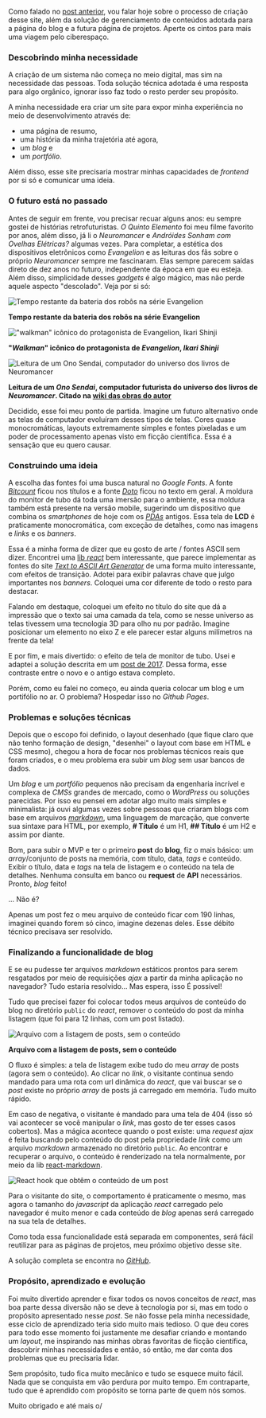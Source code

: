 Como falado no [post anterior](), vou falar hoje sobre o processo de criação desse site, além da solução de gerenciamento de conteúdos adotada para a página do blog e a futura página de projetos. Aperte os cintos para mais uma viagem pelo ciberespaço.

### Descobrindo minha necessidade

A criação de um sistema não começa no meio digital, mas sim na necessidade das pessoas. Toda solução técnica adotada é uma resposta para algo orgânico, ignorar isso faz todo o resto perder seu propósito. 

A minha necessidade era criar um site para expor minha experiência no meio de desenvolvimento através de:

- uma página de resumo,
- uma história da minha trajetória até agora,
- um *blog* e
- um *portfólio*.

Além disso, esse site precisaria mostrar minhas capacidades de *frontend* por si só e comunicar uma ideia.

### O futuro está no passado

Antes de seguir em frente, vou precisar recuar alguns anos: eu sempre gostei de histórias retrofuturistas. *O Quinto Elemento* foi meu filme favorito por anos, além disso, já li o *Neuromancer* e *Andróides Sonham com Ovelhas Elétricas?* algumas vezes. Para completar, a estética dos dispositivos eletrônicos como *Evangelion* e as leituras dos fãs sobre o próprio *Neuromancer* sempre me fascinaram. Elas sempre parecem saídas direto de dez anos no futuro, independente da época em que eu esteja. Além disso, simplicidade desses *gadgets* é algo mágico, mas não perde aquele aspecto "descolado". Veja por si só:

![Tempo restante da bateria dos robôs na série Evangelion](/home/victorh/Documentos/Projects/portifolio/public/content/image/interfaces-evangelion-timer.jpg)

**Tempo restante da bateria dos robôs na série Evangelion**



!["*walkman*" icônico do protagonista de *Evangelion*, *Ikari Shinji*](/home/victorh/Documentos/Projects/portifolio/public/content/image/interfaces-evangelion-casette-player.jpg)

**"*Walkman*" icônico do protagonista de *Evangelion*, *Ikari Shinji***



![Leitura de um *Ono Sendai*, computador do universo dos livros de *Neuromancer*](/home/victorh/Documentos/Projects/portifolio/public/content/image/interfaces-neuromancer-ono-sendai.jpeg)

**Leitura de um *Ono Sendai*, computador futurista do universo dos livros de *Neuromancer*. Citado na [wiki das obras do autor](https://williamgibson.fandom.com/wiki/Ono-Sendai_Cyberspace_VII)**

Decidido, esse foi meu ponto de partida. Imagine um futuro alternativo onde as telas de computador evoluíram desses tipos de telas. Cores quase monocromáticas, layouts extremamente simples e fontes pixeladas e um poder de processamento apenas visto em ficção científica. Essa é a sensação que eu quero causar.

### Construindo uma ideia

A escolha das fontes foi uma busca natural no *Google Fonts*. A fonte [*Bitcount*](https://fonts.google.com/specimen/Bitcount) ficou nos títulos e a fonte [*Doto*](https://fonts.google.com/specimen/Doto) ficou no texto em geral. A moldura do monitor de tubo dá toda uma imersão para o ambiente, essa moldura também está presente na versão mobile, sugerindo um dispositivo que combina os *smartphones* de hoje com os *[PDAs](https://en.wikipedia.org/wiki/Personal_digital_assistant)* antigos. Essa tela de **LCD** é praticamente monocromática, com exceção de detalhes, como nas imagens e *links* e os *banners*.

Essa é a minha forma de dizer que eu gosto de arte / fontes ASCII sem dizer. Encontrei uma [lib *react*](https://github.com/samuelweckstrom/react-ascii-text) bem interessante, que parece implementar as fontes do site [*Text to ASCII Art Generator*](https://patorjk.com/software/taag/) de uma forma muito interessante, com efeitos de transição. Adotei para exibir palavras chave que julgo importantes nos *banners*. Coloquei uma cor diferente de todo o resto para destacar.

Falando em destaque, coloquei um efeito no título do site que dá a impressão que o texto sai uma camada da tela, como se nesse universo as telas tivessem uma tecnologia 3D para olho nu por padrão. Imagine posicionar um elemento no eixo Z e ele parecer estar alguns milímetros na frente da tela!

E por fim, e mais divertido: o efeito de tela de monitor de tubo. Usei e adaptei a solução descrita em um [post de 2017](https://aleclownes.com/2017/02/01/crt-display.html). Dessa forma, esse contraste entre o novo e o antigo estava completo.

Porém, como eu falei no começo, eu ainda queria colocar um blog e um portifólio no ar. O problema? Hospedar isso no *Github Pages*.

### Problemas e soluções técnicas

Depois que o escopo foi definido, o layout desenhado (que fique claro que não tenho formação de design, "desenhei" o layout com base em HTML e CSS mesmo), chegou a hora de focar nos problemas técnicos reais que foram criados, e o meu problema era subir um *blog* sem usar bancos de dados.

Um *blog* e um *portfólio* pequenos não precisam da engenharia incrível e complexa de *CMSs* grandes de mercado, como o *WordPress* ou soluções parecidas. Por isso eu pensei em adotar algo muito mais simples e minimalista: já ouvi algumas vezes sobre pessoas que criaram blogs com base em arquivos [*markdown*](), uma linguagem de marcação, que converte sua sintaxe para HTML, por exemplo, **\# Título** é um H1, **\## Título** é um H2 e assim por diante.

Bom, para subir o MVP e ter o primeiro **post** do **blog**, fiz o mais básico: um *array*/conjunto de posts na memória, com título, data, *tags* e conteúdo. Exibir o título, data e *tags* na tela de listagem e o conteúdo na tela de detalhes. Nenhuma consulta em banco ou **request** de **API** necessários. Pronto, *blog* feito!

... Não é?

Apenas um post fez o meu arquivo de conteúdo ficar com 190 linhas, imaginei quando forem só cinco, imagine dezenas deles. Esse débito técnico precisava ser resolvido.

### Finalizando a funcionalidade de blog

E se eu pudesse ter arquivos *markdown* estáticos prontos para serem resgatados por meio de requisições *ajax* a partir da minha aplicação no navegador? Tudo estaria resolvido... Mas espera, isso É possível!

Tudo que precisei fazer foi colocar todos meus arquivos de conteúdo do blog no diretório `public` do *react*, remover o conteúdo do post da minha listagem (que foi para 12 linhas, com um post listado).

![Arquivo com a listagem de posts, sem o conteúdo](/home/victorh/Documentos/Projects/portifolio/public/content/image/code-blog-content.png)

**Arquivo com a listagem de posts, sem o conteúdo**



O fluxo é simples: a tela de listagem exibe tudo do meu *array* de posts (agora sem o conteúdo). Ao clicar no *link*, o visitante continua sendo mandado para uma rota com url dinâmica do *react*, que vai buscar se o *post* existe no próprio *array* de posts já carregado em memória. Tudo muito rápido.

Em caso de negativa, o visitante é mandado para uma tela de 404 (isso só vai acontecer se você manipular o *link*, mas gosto de ter esses casos cobertos). Mas a mágica acontece quando o post existe: uma *request ajax* é feita buscando pelo conteúdo do post pela propriedade *link* como um arquivo *markdown* armazenado no diretório `public`. Ao encontrar e recuperar o arquivo, o conteúdo é renderizado na tela normalmente, por meio da lib [react-markdown](https://github.com/remarkjs/react-markdown).

![React hook que obtêm o conteúdo de um post](/home/victorh/Documentos/Projects/portifolio/public/content/image/code-post-content-hook.png)



Para o visitante do site, o comportamento é praticamente o mesmo, mas agora o tamanho do *javascript* da aplicação *react* carregado pelo navegador é muito menor e cada conteúdo de *blog* apenas será carregado na sua tela de detalhes.

Como toda essa funcionalidade está separada em componentes, será fácil reutilizar para as páginas de projetos, meu próximo objetivo desse site.

A solução completa se encontra no [*GitHub*](https://github.com/VictorHugoBatista/portfolio).

### Propósito, aprendizado e evolução

Foi muito divertido aprender e fixar todos os novos conceitos de *react*, mas boa parte dessa diversão não se deve à tecnologia por si, mas em todo o propósito apresentado nesse *post*. Se não fosse pela minha necessidade, esse ciclo de aprendizado teria sido muito mais tedioso. O que deu cores para todo esse momento foi justamente me desafiar criando e montando um *layout*, me inspirando nas minhas obras favoritas de ficção científica, descobrir minhas necessidades e então, só então, me dar conta dos problemas que eu precisaria lidar.

Sem propósito, tudo fica muito mecânico e tudo se esquece muito fácil. Nada que se conquista em vão perdura por muito tempo. Em contraparte, tudo que é aprendido com propósito se torna parte de quem nós somos.

Muito obrigado e até mais o/
